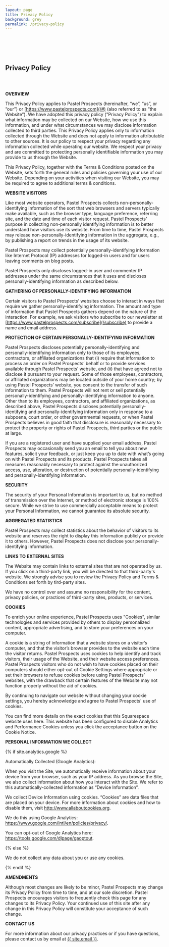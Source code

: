 ```yaml
---
layout: page
title: Privacy Policy
background: grey
permalink: /privacy-policy
---
```

<div style="padding-top: 60px; padding-bottom:30px" class="col-lg-12 text-center">
	<h2 class="section-heading text-uppercase">Privacy Policy</h2>
</div>

**OVERVIEW**

This Privacy Policy applies to Pastel Prospects (hereinafter, “we”, “us”, or “our”) or [https://www.pastelprospects.com](/#) (also referred to as “the Website”). We have adopted this privacy policy ("Privacy Policy") to explain what information may be collected on our Website, how we use this information, and under what circumstances we may disclose information collected to third parties. This Privacy Policy applies only to information collected through the Website and does not apply to information attributable to other sources. It is our policy to respect your privacy regarding any information collected while operating our website. We respect your privacy and are committed to protecting personally identifiable information you may provide to us through the Website.

This Privacy Policy, together with the Terms & Conditions posted on the Website, sets forth the general rules and policies governing your use of our Website. Depending on your activities when visiting our Website, you may be required to agree to additional terms & conditions.


**WEBSITE VISITORS**

Like most website operators, Pastel Prospects collects non-personally-identifying information of the sort that web browsers and servers typically make available, such as the browser type, language preference, referring site, and the date and time of each visitor request. Pastel Prospects’ purpose in collecting non-personally identifying information is to better understand how visitors use its website. From time to time, Pastel Prospects may release non-personally-identifying information in the aggregate, e.g., by publishing a report on trends in the usage of its website.

Pastel Prospects may collect potentially personally-identifying information like Internet Protocol (IP) addresses for logged-in users and for users leaving comments on blog posts. 

Pastel Prospects only discloses logged-in user and commenter IP addresses under the same circumstances that it uses and discloses personally-identifying information as described below.


**GATHERING OF PERSONALLY-IDENTIFYING INFORMATION**

Certain visitors to Pastel Prospects’ websites choose to interact in ways that require we gather personally-identifying information. The amount and type of information that Pastel Prospects gathers depend on the nature of the interaction. For example, we ask visitors who subscribe to our newsletter at [https://www.pastelprospects.com/subscribe](/subscribe) to provide a name and email address.


**PROTECTION OF CERTAIN PERSONALLY-IDENTIFYING INFORMATION**

Pastel Prospects discloses potentially personally-identifying and personally-identifying information only to those of its employees, contractors, or affiliated organizations that (i) require that information to process an order on Pastel Prospects’ behalf or to provide services available through Pastel Prospects’ website, and (ii) that have agreed not to disclose it pursuant to your request. Some of those employees, contractors, or affiliated organizations may be located outside of your home country; by using Pastel Prospects’ website, you consent to the transfer of such information to them. Pastel Prospects will not rent or sell potentially personally-identifying and personally-identifying information to anyone. Other than to its employees, contractors, and affiliated organizations, as described above, Pastel Prospects discloses potentially personally-identifying and personally-identifying information only in response to a subpoena, court order, or other governmental requests, or when Pastel Prospects believes in good faith that disclosure is reasonably necessary to protect the property or rights of Pastel Prospects, third parties or the public at large.

If you are a registered user and have supplied your email address, Pastel Prospects may occasionally send you an email to tell you about new features, solicit your feedback, or just keep you up to date with what’s going on with Pastel Prospects and its products. Pastel Prospects takes all measures reasonably necessary to protect against the unauthorized access, use, alteration, or destruction of potentially personally-identifying and personally-identifying information.


**SECURITY**

The security of your Personal Information is important to us, but no method of transmission over the Internet, or method of electronic storage is 100% secure. While we strive to use commercially acceptable means to protect your Personal Information, we cannot guarantee its absolute security.


**AGGREGATED STATISTICS**

Pastel Prospects may collect statistics about the behavior of visitors to its website and reserves the right to display this information publicly or provide it to others. However, Pastel Prospects does not disclose your personally-identifying information.


**LINKS TO EXTERNAL SITES**

The Website may contain links to external sites that are not operated by us. If you click on a third-party link, you will be directed to that third-party's website. We strongly advise you to review the Privacy Policy and Terms & Conditions set forth by tird-party sites.

We have no control over and assume no responsibility for the content, privacy policies, or practices of third-party sites, products, or services.


**COOKIES**

To enrich your online experience, Pastel Prospects uses "Cookies", similar technologies and services provided by others to display personalized content, appropriate advertising, and to store your preferences on your computer.

A cookie is a string of information that a website stores on a visitor’s computer, and that the visitor’s browser provides to the website each time the visitor returns. Pastel Prospects uses cookies to help identify and track visitors, their usage of the Website, and their website access preferences. Pastel Prospects visitors who do not wish to have cookies placed on their computers should either opt-out of  Cookie Settings where appropriate or set their browsers to refuse cookies before using Pastel Prospects’ websites, with the drawback that certain features of the Website may not function properly without the aid of cookies.

By continuing to navigate our website without changing your cookie settings, you hereby acknowledge and agree to Pastel Prospects' use of cookies.

You can find more details on the exact cookies that this Squarespace website uses here. This website has been configured to disable Analytics and Performance Cookies unless you click the acceptance button on the Cookie Notice.


**PERSONAL INFORMATION WE COLLECT**

{% if site.analytics.google %}

Automatically Collected (Google Analytics):

When you visit the Site, we automatically receive information about your device from your browser, such as your IP address. As you browse the Site, we also collect information about how you interact with the Site. We refer to this automatically-collected information as “Device Information”.

We collect Device Information using cookies. “Cookies” are data files that are placed on your device. For more information about cookies and how to disable them, visit http://www.allaboutcookies.org.

We do this using Google Analytics: <https://www.google.com/intl/en/policies/privacy/>.

You can opt-out of Google Analytics here: <https://tools.google.com/dlpage/gaoptout>.

{% else %}

We do not collect any data about you or use any cookies.

{% endif %}


**AMENDMENTS**

Although most changes are likely to be minor, Pastel Prospects may change its Privacy Policy from time to time, and at our sole discretion. Pastel Prospects encourages visitors to frequently check this page for any changes to its Privacy Policy. Your continued use of this site after any change in this Privacy Policy will constitute your acceptance of such change.


**CONTACT US**

For more information about our privacy practices or if you have questions, please contact us by email at <a href="mailto:{{ site.email }}">{{ site.email }}</a>.